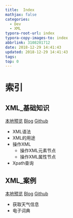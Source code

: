 ```yaml
---
title:  Index
mathjax: false
categories:
  - Dev
  - XML
typora-root-url: index
typora-copy-images-to: index
abbrlink: 3108201712
date: 2018-12-29 14:41:43
updated: 2018-12-29 14:41:43
tags:
top: 0
---
```



# 索引 
 
## XML_基础知识 
[本地预览](XML_基础知识.md)    [Blog](http://blog.kuma8866.top/posts/2727003801/)     [Github](https://github.com/KumaDocCenter/XML/blob/master/doc/md/XML_基础知识.md)

* XML语法
* XML的用途
* 操作XML
  * 操作XML元素节点
  * 操作XML属性节点
* Xpath查询 
 
 
## XML_案例 
[本地预览](XML_案例.md)    [Blog](http://blog.kuma8866.top/posts/3698054443/)     [Github](https://github.com/KumaDocCenter/XML/blob/master/doc/md/XML_案例.md)

* 获取天气信息
* 电子词典
 
 
